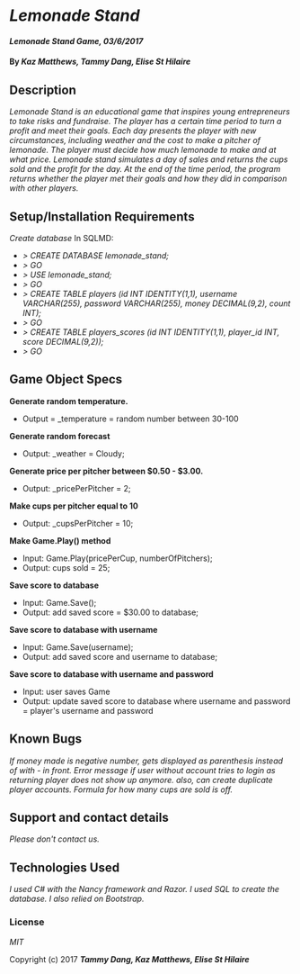 # _Lemonade Stand_

#### _Lemonade Stand Game, 03/6/2017_

#### By _**Kaz Matthews, Tammy Dang, Elise St Hilaire**_

## Description

_Lemonade Stand is an educational game that inspires young entrepreneurs to take risks and fundraise. The player has a certain time period to turn a profit and meet their goals. Each day presents the player with new circumstances, including weather and the cost to make a pitcher of lemonade. The player must decide how much lemonade to make and at what price. Lemonade stand simulates a day of sales and returns the cups sold and the profit for the day. At the end of the time period, the program returns whether the player met their goals and how they did in comparison with other players._

## Setup/Installation Requirements

_Create database_
In SQLMD:
* _> CREATE DATABASE lemonade_stand;_
* _> GO_
* _> USE lemonade_stand;_
* _> GO_
* _> CREATE TABLE players (id INT IDENTITY(1,1), username VARCHAR(255), password VARCHAR(255), money DECIMAL(9,2), count INT);_
* _> GO_
* _> CREATE TABLE players_scores (id INT IDENTITY(1,1), player_id INT, score DECIMAL(9,2));_
* _> GO_

## Game Object Specs

**Generate random temperature.**
* Output = \_temperature = random number between 30-100

**Generate random forecast**  
* Output: \_weather = Cloudy;

**Generate price per pitcher between $0.50 - $3.00.**
* Output: \_pricePerPitcher = 2;

**Make cups per pitcher equal to 10**  
* Output: \_cupsPerPitcher = 10;

**Make Game.Play() method**
* Input: Game.Play(pricePerCup, numberOfPitchers);
* Output: cups sold = 25;

**Save score to database**
* Input: Game.Save();
* Output: add saved score = $30.00 to database;

**Save score to database with username**
* Input: Game.Save(username);
* Output: add saved score and username to database;

**Save score to database with username and password**
* Input: user saves Game
* Output: update saved score to database where username and password = player's username and password



## Known Bugs

_If money made is negative number, gets displayed as parenthesis instead of with - in front. Error message if user without account tries to login as returning player does not show up anymore. also, can create duplicate player accounts. Formula for how many cups are sold is off._

## Support and contact details

_Please don't contact us._

## Technologies Used

_I used C# with the Nancy framework and Razor. I used SQL to create the database. I also relied on Bootstrap._

### License

*MIT*

Copyright (c) 2017 **_Tammy Dang, Kaz Matthews, Elise St Hilaire_**
